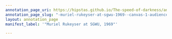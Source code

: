 ```yaml
---
annotation_page_uri: https://hipstas.github.io/The-speed-of-darkness/annotations/-muriel-rukeyser-at-sgwu-1969--canvas-1-audience.json
annotation_page_slug: "-muriel-rukeyser-at-sgwu-1969--canvas-1-audience"
layout: annotation_page
manifest_label: '"Muriel Rukeyser at SGWU, 1969"'

---
```

